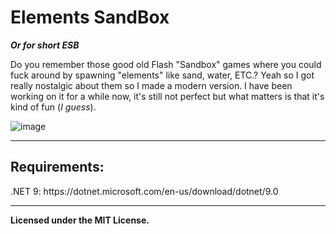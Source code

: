 # Elements SandBox
***Or for short ESB***

<p>Do you remember those good old Flash "Sandbox" games where you could fuck around by spawning "elements" like sand, water, ETC.? Yeah so I got really nostalgic about them so I made a modern version. I have been working on it for a while now, it's still not perfect but what matters is that it's kind of fun (<i>I guess</i>).</p>

![image](https://github.com/user-attachments/assets/6ee2a33b-cc86-4cc1-982f-7eff5c3b34a0)
<hr>
<H2>Requirements:</H2>
.NET 9: https://dotnet.microsoft.com/en-us/download/dotnet/9.0
<hr>
<b><p>Licensed under the MIT License.</p></b>
